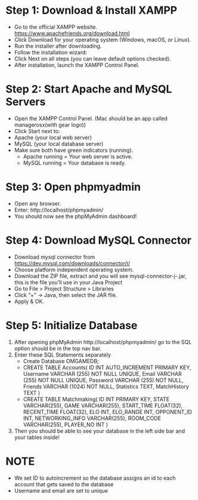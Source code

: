 # Step 1: Download & Install XAMPP
- Go to the official XAMPP website. https://www.apachefriends.org/download.html
- Click Download for your operating system (Windows, macOS, or Linux).
- Run the installer after downloading.
- Follow the installation wizard:
- Click Next on all steps (you can leave default options checked).
- After installation, launch the XAMPP Control Panel.

# Step 2: Start Apache and MySQL Servers
- Open the XAMPP Control Panel. (Mac should be an app called managerosx(with gear logo))
- Click Start next to:
- Apache (your local web server)
- MySQL (your local database server)
- Make sure both have green indicators (running).
  - Apache running = Your web server is active.
  - MySQL running = Your database is ready.

# Step 3: Open phpmyadmin
- Open any browser.
- Enter: http://localhost/phpmyadmin/
- You should now see the phpMyAdmin dashboard!

# Step 4: Download MySQL Connector
- Download mysql connector from https://dev.mysql.com/downloads/connector/j/
- Choose platform independent operating system.
- Download the ZIP file, extract and you will see mysql-connector-j-<version>.jar, this is the file you'll use in your Java Project
- Go to File > Project Structure > Libraries 
- Click “+” → Java, then select the JAR file. 
- Apply & OK.

# Step 5: Initialize Database
1. After opening phpMyAdmin http://localhost/phpmyadmin/ go to the SQL option should be in the top nav bar.
2. Enter these SQL Statements separately
   - Create Database OMGAMEDB;
   - CREATE TABLE Accounts(
     ID INT AUTO_INCREMENT PRIMARY KEY,
     Username VARCHAR (255) NOT NULL UNIQUE,
     Email VARCHAR (255) NOT NULL UNIQUE,
     Password VARCHAR (255) NOT NULL,
     Friends VARCHAR (1024) NOT NULL,
     Statistics TEXT,
     MatchHistory TEXT
     )
   - CREATE TABLE Matchmaking(
     ID INT PRIMARY KEY,
     STATE VARCHAR(255),
     GAME VARCHAR(255),
     START_TIME FLOAT(32),
     RECENT_TIME FLOAT(32),
     ELO INT,
     ELO_RANGE INT,
     OPPONENT_ID INT,
     NETWORKING_INFO VARCHAR(255),
     ROOM_CODE VARCHAR(255),
     PLAYER_NO INT
     )
3. Then you should be able to see your database in the left side bar and your tables inside!

# NOTE
- We set ID to autoincrement so the database assigns an id to each account that gets saved to the database
- Username and email are set to unique